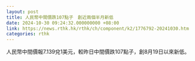 ```yaml
---
layout: post
title: 人民幣中間價跌107點子　創近兩個半月新低
date: 2024-10-30 09:24:32.000000000 +08:00
link: https://news.rthk.hk/rthk/ch/component/k2/1776792-20241030.htm
categories: rthk
---
```


人民幣中間價報7.139兌1美元，較昨日中間價跌107點子，創8月19日以來新低。
